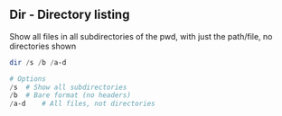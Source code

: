 ## Dir - Directory listing

Show all files in all subdirectories of the pwd, with just the path/file, no directories shown

```powershell
dir /s /b /a-d 

# Options
/s 	# Show all subdirectories
/b	# Bare format (no headers)
/a-d	# All files, not directories
```

